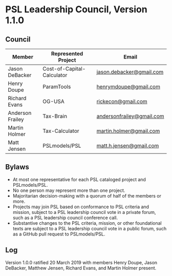# PSL Leadership Council, Version 1.1.0

## Council

| Member          | Represented Project        | Email                    |
|-----------------|----------------------------|--------------------------|
| Jason DeBacker  | Cost-of-Capital-Calculator | jason.debacker@gmail.com |
| Henry Doupe     | ParamTools                 | henrymdoupe@gmail.com    |
| Richard Evans   | OG-USA                     | rickecon@gmail.com       |
| Anderson Frailey| Tax-Brain                  | andersonfrailey@gmail.com|
| Martin Holmer   | Tax-Calculator             | martin.holmer@gmail.com  |
| Matt Jensen     | PSLmodels/PSL              | matt.h.jensen@gmail.com  |


## Bylaws 

- At most one representative for each PSL cataloged project and PSLmodels/PSL. 
- No one person may represent more than one project. 
- Majoritarian decision-making with a quorum of half of the members or more. 
- Projects may join PSL based on conformance to PSL criteria and mission, subject to a PSL leadership council vote in a private forum, such as a PSL leadership council conference call.
- Substantive changes to the PSL criteria, mission, or other foundational texts are subject to a PSL leadership council vote in a public forum, such as a GitHub pull request to PSLmodels/PSL. 

## Log 

Version 1.0.0 ratified 20 March 2019 with members Henry Doupe, Jason DeBacker, Matthew Jensen, Richard Evans, and Martin Holmer present.
